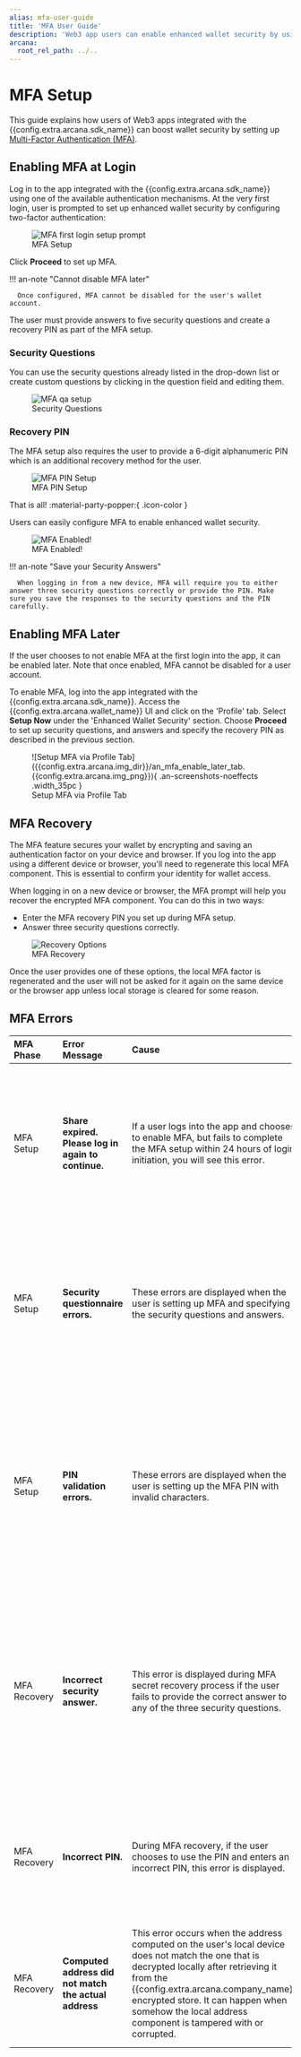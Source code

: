 ```yaml
---
alias: mfa-user-guide
title: 'MFA User Guide'
description: 'Web3 app users can enable enhanced wallet security by using Arcana Auth MFA feature.'
arcana:
  root_rel_path: ../..
---
```


# MFA Setup

This guide explains how users of Web3 apps integrated with the {{config.extra.arcana.sdk_name}} can boost wallet security by setting up [Multi-Factor Authentication (MFA)]({{page.meta.arcana.root_rel_path}}/concepts/mfa.md).

## Enabling MFA at Login

Log in to the app integrated with the {{config.extra.arcana.sdk_name}} using one of the available authentication mechanisms. At the very first login, user is prompted to set up enhanced wallet security by configuring two-factor authentication:

<figure markdown="span">
  <img src="{{config.extra.arcana.img_dir}}/an_mfa_setup_firstlogin.gif" alt="MFA first login setup prompt" class="an-screenshots-noeffects width_35pc"/>
  <figcaption>MFA Setup</figcaption>
</figure>

Click **Proceed** to set up MFA.

!!! an-note "Cannot disable MFA later"

      Once configured, MFA cannot be disabled for the user's wallet account.

The user must provide answers to five security questions and create a recovery PIN as part of the MFA setup.

### Security Questions

You can use the security questions already listed in the drop-down list or create custom questions by clicking in the question field and editing them.

<figure markdown="span">
  <img src="{{config.extra.arcana.img_dir}}/an_mfa_setup_qa.{{config.extra.arcana.img_png}}" alt="MFA qa setup" class="an-screenshots-noeffects width_35pc"/>
  <figcaption>Security Questions</figcaption>
</figure>

### Recovery PIN 

The MFA setup also requires the user to provide a 6-digit alphanumeric PIN which is an additional recovery method for the user.

<figure markdown="span">
  <img src="{{config.extra.arcana.img_dir}}/an_mfa_pin.{{config.extra.arcana.img_png}}" alt="MFA PIN Setup" class="an-screenshots-noeffects width_35pc"/>
  <figcaption>MFA PIN Setup</figcaption>
</figure>

That is all! :material-party-popper:{ .icon-color }

Users can easily configure MFA to enable enhanced wallet security.

<figure markdown="span">
  <img src="{{config.extra.arcana.img_dir}}/an_mfa_complete.{{config.extra.arcana.img_png}}" alt="MFA Enabled!" class="an-screenshots-noeffects width_35pc"/>
  <figcaption>MFA Enabled!</figcaption>
</figure>

!!! an-note "Save your Security Answers"

      When logging in from a new device, MFA will require you to either answer three security questions correctly or provide the PIN. Make sure you save the responses to the security questions and the PIN carefully.

## Enabling MFA Later

If the user chooses to not enable MFA at the first login into the app, it can be enabled later. Note that once enabled, MFA cannot be disabled for a user account.

To enable MFA, log into the app integrated with the {{config.extra.arcana.sdk_name}}. Access the {{config.extra.arcana.wallet_name}} UI and click on the 'Profile' tab. Select **Setup Now** under the 'Enhanced Wallet Security' section. Choose **Proceed** to set up security questions, and answers and specify the recovery PIN as described in the previous section.

<figure markdown="span">
  ![Setup MFA via Profile Tab]({{config.extra.arcana.img_dir}}/an_mfa_enable_later_tab.{{config.extra.arcana.img_png}}){ .an-screenshots-noeffects .width_35pc }
  <figcaption>Setup MFA via Profile Tab</figcaption>
</figure>

## MFA Recovery

The MFA feature secures your wallet by encrypting and saving an authentication factor on your device and browser. If you log into the app using a different device or browser, you'll need to regenerate this local MFA component. This is essential to confirm your identity for wallet access.

When logging in on a new device or browser, the MFA prompt will help you recover the encrypted MFA component. You can do this in two ways:

* Enter the MFA recovery PIN you set up during MFA setup.
* Answer three security questions correctly.

<figure markdown="span">
  <img src="{{config.extra.arcana.img_dir}}/an_mfa_recover_options.{{config.extra.arcana.img_png}}" alt="Recovery Options" class="an-screenshots-noeffects width_35pc"/>
  <figcaption>MFA Recovery</figcaption>
</figure>

Once the user provides one of these options, the local MFA factor is regenerated and the user will not be asked for it again on the same device or the browser app unless local storage is cleared for some reason.

## MFA Errors

| MFA Phase | Error Message | Cause  | Corrective Action |
| :--- | :--- | :--- | :--- |
| MFA Setup | **Share expired. Please log in again to continue.**| If a user logs into the app and chooses to enable MFA, but fails to complete the MFA setup within 24 hours of login initiation, you will see this error.| This error can be resolved by making sure that once initiated, the user completes the MFA setup a few minutes before the session expires.|
| MFA Setup | **Security questionnaire errors.** | These errors are displayed when the user is setting up MFA and specifying the security questions and answers.| User must answer all the required questions, each question should be unique and not repeated, an empty string is not allowed for a security question.|
| MFA Setup | **PIN validation errors.** | These errors are displayed when the user is setting up the MFA PIN with invalid characters.| Make sure that a 6-digit alphanumeric PIN is provided during MFA setup. The PIN cannot have a space character and should have a minimum of 6 characters and a maximum of 25 characters.|
| MFA Recovery | **Incorrect security answer.** | This error is displayed during MFA secret recovery process if the user fails to provide the correct answer to any of the three security questions.| Provide the correct answer or choose a different question for which you remember the answer. Alternatively, try using the correct PIN for completing the MFA secret recovery process.|
| MFA Recovery | **Incorrect PIN.** | During MFA recovery, if the user chooses to use the PIN and enters an incorrect PIN, this error is displayed.| Use the correct PIN or try an alternative method of MFA recovery by answering the security questions correctly.|
| MFA Recovery | **Computed address did not match the actual address** | This error occurs when the address computed on the user's local device does not match the one that is decrypted locally after retrieving it from the {{config.extra.arcana.company_name}} encrypted store. It can happen when somehow the local address component is tampered with or corrupted. | Simply clearing the app's local storage in the browser should allow the user to verify their identity via MFA and use the app.|